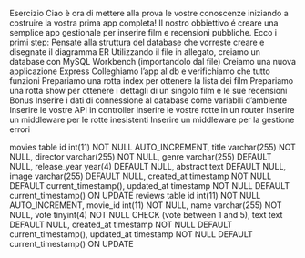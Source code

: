 Esercizio Ciao è ora di mettere alla prova le vostre conoscenze iniziando a costruire la vostra prima app completa! Il nostro obbiettivo é creare una semplice app gestionale per inserire film e recensioni pubbliche. Ecco i primi step: Pensate alla struttura del database che vorreste creare e disegnate il diagramma ER Utilizzando il file in allegato, creiamo un database con MySQL Workbench (importandolo dal file) Creiamo una nuova applicazione Express Colleghiamo l’app al db e verifichiamo che tutto funzioni Prepariamo una rotta index per ottenere la lista dei film Prepariamo una rotta show per ottenere i dettagli di un singolo film e le sue recensioni Bonus Inserire i dati di connessione al database come variabili d’ambiente Inserire le vostre API in controller Inserire le vostre rotte in un router Inserire un middleware per le rotte inesistenti Inserire un middleware per la gestione errori

movies table
id int(11) NOT NULL AUTO_INCREMENT,
title varchar(255) NOT NULL,
director varchar(255) NOT NULL,
genre varchar(255) DEFAULT NULL,
release_year year(4) DEFAULT NULL,
abstract text DEFAULT NULL,
image varchar(255) DEFAULT NULL,
created_at timestamp NOT NULL DEFAULT current_timestamp(),
updated_at timestamp NOT NULL DEFAULT current_timestamp() ON UPDATE
reviews table
id int(11) NOT NULL AUTO_INCREMENT,
movie_id int(11) NOT NULL,
name varchar(255) NOT NULL,
vote tinyint(4) NOT NULL CHECK (vote between 1 and 5),
text text DEFAULT NULL,
created_at timestamp NOT NULL DEFAULT current_timestamp(),
updated_at timestamp NOT NULL DEFAULT current_timestamp() ON UPDATE